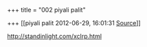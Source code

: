 +++
title = "002 piyali palit"

+++
[[piyali palit	2012-06-29, 16:01:31 [Source](https://groups.google.com/g/bvparishat/c/Y68JgH6LUG0)]]



<http://standinlight.com/xclrp.html>

